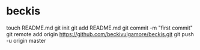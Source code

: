 beckis
======
touch README.md
git init
git add README.md
git commit -m "first commit"
git remote add origin https://github.com/beckivulgamore/beckis.git
git push -u origin master

